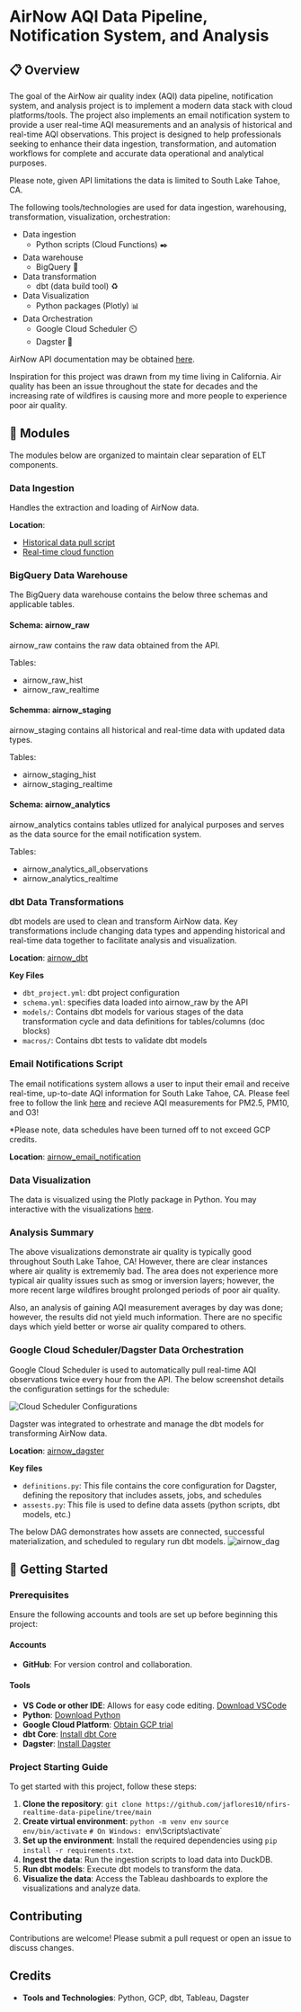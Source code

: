 # AirNow AQI Data Pipeline, Notification System, and Analysis
## 📋 Overview
The goal of the AirNow air quality index (AQI) data pipeline, notification system, and analysis project is to implement a modern data stack with cloud platforms/tools. The project also implements an email notification system to provide a user real-time AQI measurements and an analysis of historical and real-time AQI observations. This project is designed to help professionals seeking to enhance their data ingestion, transformation, and automation workflows for complete and accurate data operational and analytical purposes.

Please note, given API limitations the data is limited to South Lake Tahoe, CA.

The following tools/technologies are used for data ingestion, warehousing, transformation, visualization, orchestration:
- Data ingestion
  - Python scripts (Cloud Functions) ✒️
- Data warehouse
  - BigQuery 🔎
- Data transformation
  - dbt (data build tool) ♻️
- Data Visualization
  - Python packages (Plotly) 📊
- Data Orchestration
  - Google Cloud Scheduler ⏲️
  - Dagster 🎻

AirNow API documentation may be obtained [here](https://docs.airnowapi.org/).

Inspiration for this project was drawn from my time living in California. Air quality has been an issue throughout the state for decades and the increasing rate of wildfires is causing more and more people to experience poor air quality.

## 💠 Modules
The modules below are organized to maintain clear separation of ELT components.
  
### Data Ingestion
Handles the extraction and loading of AirNow data.

**Location**: 
- [Historical data pull script](https://github.com/jaflores10/airnow-realtime-data-pipeline/blob/main/python_scripts/prod_scripts/airnow_historical_data_script.ipynb)
- [Real-time cloud function](https://github.com/jaflores10/airnow-realtime-data-pipeline/tree/main/python_scripts/cloud_functions/airnow_api_pull)

### BigQuery Data Warehouse
The BigQuery data warehouse contains the below three schemas and applicable tables.

#### Schema: airnow_raw
airnow_raw contains the raw data obtained from the API.

Tables:
- airnow_raw_hist
- airnow_raw_realtime

#### Schemma: airnow_staging
airnow_staging contains all historical and real-time data with updated data types.

Tables:
- airnow_staging_hist
- airnow_staging_realtime

#### Schema: airnow_analytics
airnow_analytics contains tables utlized for analyical purposes and serves as the data source for the email notification system.

Tables:
  - airnow_analytics_all_observations
  - airnow_analytics_realtime

### dbt Data Transformations
dbt models are used to clean and transform AirNow data. Key transformations include changing data types and appending historical and real-time data together to facilitate analysis and visualization.

**Location**: [airnow_dbt](https://github.com/jaflores10/airnow-realtime-data-pipeline/tree/main/airnow_dbt)

**Key Files**
- `dbt_project.yml`: dbt project configuration
- `schema.yml`: specifies data loaded into airnow_raw by the API
- `models/`: Contains dbt models for various stages of the data transformation cycle and data definitions for tables/columns (doc blocks)
- `macros/`: Contains dbt tests to validate dbt models

### Email Notifications Script
The email notifications system allows a user to input their email and receive real-time, up-to-date AQI information for South Lake Tahoe, CA. Please feel free to follow the link [here](https://us-central1-key-polymer-434418-m6.cloudfunctions.net/airnow_email_notification) and recieve AQI measurements for PM2.5, PM10, and O3!

*Please note, data schedules have been turned off to not exceed GCP credits.

**Location**: [airnow_email_notification](https://github.com/jaflores10/airnow-realtime-data-pipeline/tree/main/python_scripts/cloud_functions/airnow_email_notification)

### Data Visualization
The data is visualized using the Plotly package in Python. You may interactive with the visualizations [here](https://nbviewer.org/github/jaflores10/airnow-realtime-data-pipeline/blob/main/python_scripts/visualization_scripts/AirNow%20South%20Lake%20Tahoe%20Visualizations%20and%20Analysis.ipynb).

### Analysis Summary
The above visualizations demonstrate air quality is typically good throughout South Lake Tahoe, CA! However, there are clear instances where air quality is extrememly bad. The area does not experience more typical air quality issues such as smog or inversion layers; however, the more recent large wildfires brought prolonged periods of poor air quality.

Also, an analysis of gaining AQI measurement averages by day was done; however, the results did not yield much information. There are no specific days which yield better or worse air quality compared to others.

### Google Cloud Scheduler/Dagster Data Orchestration
Google Cloud Scheduler is used to automatically pull real-time AQI observations twice every hour from the API. The below screenshot details the configuration settings for the schedule:

![Cloud Scheduler Configurations](https://github.com/jaflores10/airnow-realtime-data-pipeline/blob/main/gcp/gcp_airnow_api_cloud_schedulerpng.png)

Dagster was integrated to orhestrate and manage the dbt models for transforming AirNow data.

**Location**: [airnow_dagster](https://github.com/jaflores10/airnow-realtime-data-pipeline/tree/main/airnow_dbt/airnow_dagster)

**Key files**
- `definitions.py`: This file contains the core configuration for Dagster, defining the repository that includes assets, jobs, and schedules
- `assests.py`: This file is used to define data assets (python scripts, dbt models, etc.)

The below DAG demonstrates how assets are connected, successful materialization, and scheduled to regulary run dbt models.
![airnow_dag](https://github.com/jaflores10/airnow-realtime-data-pipeline/blob/main/airnow_dbt/airnow_dagster/dag_screenshots/airnow_dag.png)

## 🚀 Getting Started
### Prerequisites
Ensure the following accounts and tools are set up before beginning this project:

#### Accounts
- **GitHub**: For version control and collaboration.

#### Tools
- **VS Code or other IDE**: Allows for easy code editing. [Download VSCode](https://code.visualstudio.com/download)
- **Python**: [Download Python](https://www.python.org/downloads/)
- **Google Cloud Platform**: [Obtain GCP trial](https://cloud.google.com/?utm_source=google&utm_medium=cpc&utm_campaign=na-US-all-en-dr-bkws-all-all-trial-e-dr-1707554&utm_content=text-ad-none-any-DEV_c-CRE_665665924744-ADGP_Hybrid+%7C+BKWS+-+MIX+%7C+Txt-Google+Cloud-General+GCP-KWID_43700077224933103-kwd-527294295527&utm_term=KW_gcp%20trial-ST_gcp+trial&gad_source=1&gclid=Cj0KCQjw7Py4BhCbARIsAMMx-_Iiy_aEt9g1-YYZWY9hNWe-KRjlaojOsz0hFvp58KpDCru_yEawfPwaAh5LEALw_wcB&gclsrc=aw.ds)
- **dbt Core**: [Install dbt Core](https://github.com/dbt-labs/dbt-core)
- **Dagster**: [Install Dagster](https://github.com/dagster-io/dagster)

### Project Starting Guide
To get started with this project, follow these steps:
1. **Clone the repository**: `git clone https://github.com/jaflores10/nfirs-realtime-data-pipeline/tree/main`
2. **Create virtual environment**: `python -m venv env` `source env/bin/activate` `# On Windows: `env\Scripts\activate`
3. **Set up the environment**: Install the required dependencies using `pip install -r requirements.txt`.
4. **Ingest the data**: Run the ingestion scripts to load data into DuckDB.
5. **Run dbt models**: Execute dbt models to transform the data.
6. **Visualize the data**: Access the Tableau dashboards to explore the visualizations and analyze data.

## Contributing
Contributions are welcome! Please submit a pull request or open an issue to discuss changes.

## Credits
- **Tools and Technologies**: Python, GCP, dbt, Tableau, Dagster
